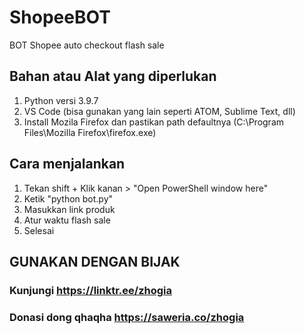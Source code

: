 # ShopeeBOT
BOT Shopee auto checkout flash sale

## Bahan atau Alat yang diperlukan
1. Python versi 3.9.7
2. VS Code (bisa gunakan yang lain seperti ATOM, Sublime Text, dll)
3. Install Mozila Firefox dan pastikan path defaultnya (C:\Program Files\Mozilla Firefox\firefox.exe) 

## Cara menjalankan
1. Tekan shift + Klik kanan > "Open PowerShell window here"
2. Ketik "python bot.py"
3. Masukkan link produk
4. Atur waktu flash sale
5. Selesai

## GUNAKAN DENGAN BIJAK
### Kunjungi https://linktr.ee/zhogia
### Donasi dong qhaqha https://saweria.co/zhogia

